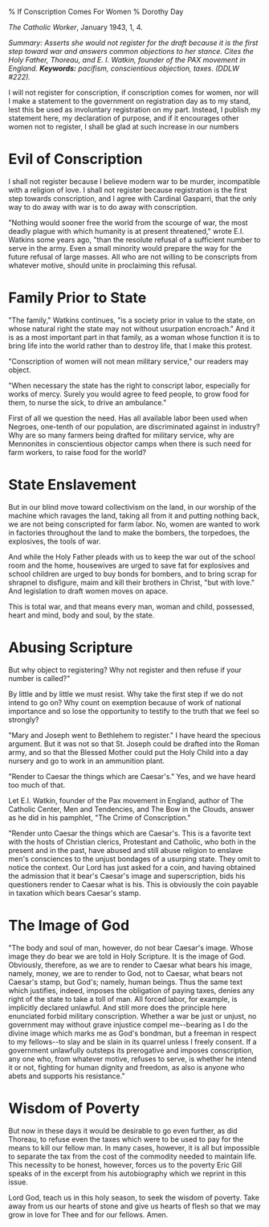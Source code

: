% If Conscription Comes For Women
% Dorothy Day

*The Catholic Worker*, January 1943, 1, 4.

*Summary: Asserts she would not register for the draft because it is the
first step toward war and answers common objections to her stance. Cites
the Holy Father, Thoreau, and E. I. Watkin, founder of the PAX movement
in England. **Keywords:** pacifism, conscientious objection, taxes.
(DDLW \#222).*

I will not register for conscription, if conscription comes for women,
nor will I make a statement to the government on registration day as to
my stand, lest this be used as involuntary registration on my part.
Instead, I publish my statement here, my declaration of purpose, and if
it encourages other women not to register, I shall be glad at such
increase in our numbers

Evil of Conscription
===

I shall not register because I believe modern war to be murder,
incompatible with a religion of love. I shall not register because
registration is the first step towards conscription, and I agree with
Cardinal Gasparri, that the only way to do away with war is to do away
with conscription.

"Nothing would sooner free the world from the scourge of war, the most
deadly plague with which humanity is at present threatened," wrote E.I.
Watkins some years ago, "than the resolute refusal of a sufficient
number to serve in the army. Even a small minority would prepare the way
for the future refusal of large masses. All who are not willing to be
conscripts from whatever motive, should unite in proclaiming this
refusal.

Family Prior to State
===

"The family," Watkins continues, "is a society prior in value to the
state, on whose natural right the state may not without usurpation
encroach." And it is as a most important part in that family, as a woman
whose function it is to bring life into the world rather than to destroy
life, that I make this protest.

"Conscription of women will not mean military service," our readers may
object.

"When necessary the state has the right to conscript labor, especially
for works of mercy. Surely you would agree to feed people, to grow food
for them, to nurse the sick, to drive an ambulance."

First of all we question the need. Has all available labor been used
when Negroes, one-tenth of our population, are discriminated against in
industry? Why are so many farmers being drafted for military service,
why are Mennonites in conscientious objector camps when there is such
need for farm workers, to raise food for the world?

State Enslavement
===

But in our blind move toward collectivism on the land, in our worship of
the machine which ravages the land, taking all from it and putting
nothing back, we are not being conscripted for farm labor. No, women are
wanted to work in factories throughout the land to make the bombers, the
torpedoes, the explosives, the tools of war.

And while the Holy Father pleads with us to keep the war out of the
school room and the home, housewives are urged to save fat for
explosives and school children are urged to buy bonds for bombers, and
to bring scrap for shrapnel to disfigure, maim and kill their brothers
in Christ, "but with love." And legislation to draft women moves on
apace.

This is total war, and that means every man, woman and child, possessed,
heart and mind, body and soul, by the state.

Abusing Scripture
===

But why object to registering? Why not register and then refuse if your
number is called?"

By little and by little we must resist. Why take the first step if we do
not intend to go on? Why count on exemption because of work of national
importance and so lose the opportunity to testify to the truth that we
feel so strongly?

"Mary and Joseph went to Bethlehem to register." I have heard the
specious argument. But it was not so that St. Joseph could be drafted
into the Roman army, and so that the Blessed Mother could put the Holy
Child into a day nursery and go to work in an ammunition plant.

"Render to Caesar the things which are Caesar's." Yes, and we have heard
too much of that.

Let E.I. Watkin, founder of the Pax movement in England, author of The
Catholic Center, Men and Tendencies, and The Bow in the Clouds, answer
as he did in his pamphlet, "The Crime of Conscription."

"Render unto Caesar the things which are Caesar's. This is a favorite
text with the hosts of Christian clerics, Protestant and Catholic, who
both in the present and in the past, have abused and still abuse
religion to enslave men's consciences to the unjust bondages of a
usurping state. They omit to notice the context. Our Lord has just asked
for a coin, and having obtained the admission that it bear's Caesar's
image and superscription, bids his questioners render to Caesar what is
his. This is obviously the coin payable in taxation which bears Caesar's
stamp.

The Image of God
===

"The body and soul of man, however, do not bear Caesar's image. Whose
image they do bear we are told in Holy Scripture. It is the image of
God. Obviously, therefore, as we are to render to Caesar what bears his
image, namely, money, we are to render to God, not to Caesar, what bears
not Caesar's stamp, but God's; namely, human beings. Thus the same text
which justifies, indeed, imposes the obligation of paying taxes, denies
any right of the state to take a toll of man. All forced labor, for
example, is implicitly declared unlawful. And still more does the
principle here enunciated forbid military conscription. Whether a war be
just or unjust, no government may without grave injustice compel
me--bearing as I do the divine image which marks me as God's bondman,
but a freeman in respect to my fellows--to slay and be slain in its
quarrel unless I freely consent. If a government unlawfully outsteps its
prerogative and imposes conscription, any one who, from whatever motive,
refuses to serve, is whether he intend it or not, fighting for human
dignity and freedom, as also is anyone who abets and supports his
resistance."

Wisdom of Poverty
===

But now in these days it would be desirable to go even further, as did
Thoreau, to refuse even the taxes which were to be used to pay for the
means to kill our fellow man. In many cases, however, it is all but
impossible to separate the tax from the cost of the commodity needed to
maintain life. This necessity to be honest, however, forces us to the
poverty Eric Gill speaks of in the excerpt from his autobiography which
we reprint in this issue.

Lord God, teach us in this holy season, to seek the wisdom of poverty.
Take away from us our hearts of stone and give us hearts of flesh so
that we may grow in love for Thee and for our fellows. Amen.
